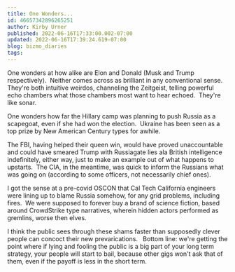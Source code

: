 ```yaml
---
title: One Wonders...
id: 46657342896265251
author: Kirby Urner
published: 2022-06-16T17:33:00.002-07:00
updated: 2022-06-16T17:39:24.619-07:00
blog: bizmo_diaries
tags: 
---
```


[](https://blogger.googleusercontent.com/img/b/R29vZ2xl/AVvXsEhWffD3no8a9Q3PzBCVoQchjMAW9DQfnpjKbPSo25cuZJOJPMSvUfM-VITHjN4VkzfsFEnnIr9-emquViY6BtCzB6xa60VEWKJdpkLsFi_4Z_F_1a6raOknRU1BQxsHb_YbeY39meMmxiZvr4ROExBpI7p4L5Lh7Fz0so0mfxp_AsVZG0F-YQ/s1286/trimtab_s3.jpg)One wonders at how alike are Elon and Donald (Musk and Trump respectively).  Neither comes across as brilliant in any conventional sense.  They're both intuitive weirdos, channeling the Zeitgeist, telling powerful echo chambers what those chambers most want to hear echoed.  They're like sonar.

One wonders how far the Hillary camp was planning to push Russia as a scapegoat, even if she had won the election.  Ukraine has been seen as a top prize by New American Century types for awhile. 

The FBI, having helped their queen win, would have proved unaccountable and could have smeared Trump with Russiagate lies ala British intelligence indefinitely, either way, just to make an example out of what happens to upstarts.  The CIA, in the meantime, was quick to inform the Russians what was going on (according to some officers, not necessarily chief ones).

I got the sense at a pre-covid OSCON that Cal Tech California engineers were lining up to blame Russia somehow, for any grid problems, including fires.  We were supposed to forever buy a brand of science fiction, based around CrowdStrike type narratives, wherein hidden actors performed as gremlins, worse then elves.

I think the public sees through these shams faster than supposedly clever people can concoct their new prevarications.   Bottom line: we're getting the point where if lying and fooling the public is a big part of your long term strategy, your people will start to bail, because other gigs won't ask that of them, even if the payoff is less in the short term.